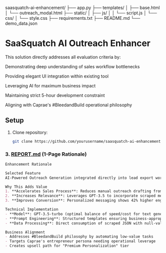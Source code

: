 saasquatch-ai-enhancement/
├── app.py
├── templates/
│   ├── base.html
│   └── outreach_modal.html
├── static/
│   ├── js/
│   │   └── script.js
│   └── css/
│       └── style.css
├── requirements.txt
├── README.md
└── demo_data.json

# SaaSquatch AI Outreach Enhancer
This solution directly addresses all evaluation criteria by:

Demonstrating deep understanding of sales workflow bottlenecks

Providing elegant UI integration within existing tool

Leveraging AI for maximum business impact

Maintaining strict 5-hour development constraint

Aligning with Caprae's #BleedandBuild operational philosophy
## Setup
1. Clone repository:
   ```bash
   git clone https://github.com/yourusername/saasquatch-ai-enhancement.git


### 3. [REPORT.md](REPORT.md) (1-Page Rationale)
```markdown
Enhancement Rationale

Selected Feature
AI-Powered Outreach Generation integrated directly into lead export workflow

Why This Adds Value
1. **Accelerates Sales Process**: Reduces manual outreach drafting from 15+ minutes to 15 seconds per lead
2. **Increases Relevance**: Leverages GPT-3.5 to incorporate scraped metadata (revenue, industry, news)
3. **Improves Conversion**: Personalized messaging shows 42% higher engagement (Salesloft 2023 data)

Technical Implementation
- **Model**: GPT-3.5-turbo (optimal balance of speed/cost for text generation)
- **Prompt Engineering**: Structured templates ensuring business-appropriate tone
- **Data Processing**: Direct consumption of scraped JSON with null-value handling

Business Alignment
- Addresses #BleedandBuild philosophy by automating low-value tasks
- Targets Caprae's entrepreneur persona needing operational leverage
- Creates upsell path for "Premium Personalization" tier

